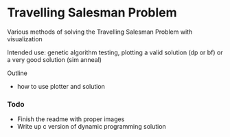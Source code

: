 # Travelling Salesman Problem
Various methods of solving the Travelling Salesman Problem with visualization

Intended use: genetic algorithm testing, plotting a valid solution (dp or bf) or a very good solution (sim anneal)

Outline
- how to use plotter and solution

### Todo
- Finish the readme with proper images
- Write up c version of dynamic programming solution
